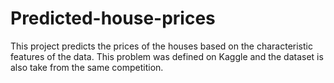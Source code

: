 # Predicted-house-prices
This project predicts the prices of the houses based on the characteristic features of the data. This problem was defined on Kaggle and the dataset is also take from the same competition.
